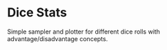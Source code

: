 # Dice Stats

Simple sampler and plotter for different dice rolls with advantage/disadvantage concepts.

